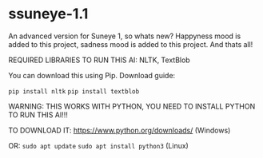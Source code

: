 # ssuneye-1.1
An advanced version for Suneye 1, so whats new? Happyness mood is added to this project, sadness mood is added to this project. And thats all!


REQUIRED LIBRARIES TO RUN THIS AI: NLTK, TextBlob

You can download this using Pip.
Download guide:

```pip install nltk```
```pip install textblob```

WARNING: THIS WORKS WITH PYTHON, YOU NEED TO INSTALL PYTHON TO RUN THIS AI!!!

TO DOWNLOAD IT: https://www.python.org/downloads/ (Windows)

OR: ```sudo apt update``` ```sudo apt install python3``` (Linux)

